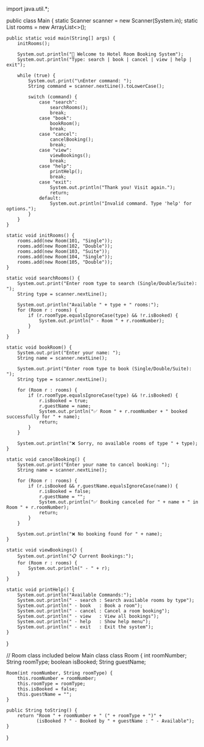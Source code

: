 import java.util.*;

public class Main {
    static Scanner scanner = new Scanner(System.in);
    static List<Room> rooms = new ArrayList<>();

    public static void main(String[] args) {
        initRooms();

        System.out.println("🏨 Welcome to Hotel Room Booking System");
        System.out.println("Type: search | book | cancel | view | help | exit");

        while (true) {
            System.out.print("\nEnter command: ");
            String command = scanner.nextLine().toLowerCase();

            switch (command) {
                case "search":
                    searchRooms();
                    break;
                case "book":
                    bookRoom();
                    break;
                case "cancel":
                    cancelBooking();
                    break;
                case "view":
                    viewBookings();
                    break;
                case "help":
                    printHelp();
                    break;
                case "exit":
                    System.out.println("Thank you! Visit again.");
                    return;
                default:
                    System.out.println("Invalid command. Type 'help' for options.");
            }
        }
    }

    static void initRooms() {
        rooms.add(new Room(101, "Single"));
        rooms.add(new Room(102, "Double"));
        rooms.add(new Room(103, "Suite"));
        rooms.add(new Room(104, "Single"));
        rooms.add(new Room(105, "Double"));
    }

    static void searchRooms() {
        System.out.print("Enter room type to search (Single/Double/Suite): ");
        String type = scanner.nextLine();

        System.out.println("Available " + type + " rooms:");
        for (Room r : rooms) {
            if (r.roomType.equalsIgnoreCase(type) && !r.isBooked) {
                System.out.println(" - Room " + r.roomNumber);
            }
        }
    }

    static void bookRoom() {
        System.out.print("Enter your name: ");
        String name = scanner.nextLine();

        System.out.print("Enter room type to book (Single/Double/Suite): ");
        String type = scanner.nextLine();

        for (Room r : rooms) {
            if (r.roomType.equalsIgnoreCase(type) && !r.isBooked) {
                r.isBooked = true;
                r.guestName = name;
                System.out.println("✅ Room " + r.roomNumber + " booked successfully for " + name);
                return;
            }
        }

        System.out.println("❌ Sorry, no available rooms of type " + type);
    }

    static void cancelBooking() {
        System.out.print("Enter your name to cancel booking: ");
        String name = scanner.nextLine();

        for (Room r : rooms) {
            if (r.isBooked && r.guestName.equalsIgnoreCase(name)) {
                r.isBooked = false;
                r.guestName = "";
                System.out.println("✅ Booking canceled for " + name + " in Room " + r.roomNumber);
                return;
            }
        }

        System.out.println("❌ No booking found for " + name);
    }

    static void viewBookings() {
        System.out.println("📋 Current Bookings:");
        for (Room r : rooms) {
            System.out.println(" - " + r);
        }
    }

    static void printHelp() {
        System.out.println("Available Commands:");
        System.out.println(" - search : Search available rooms by type");
        System.out.println(" - book   : Book a room");
        System.out.println(" - cancel : Cancel a room booking");
        System.out.println(" - view   : View all bookings");
        System.out.println(" - help   : Show help menu");
        System.out.println(" - exit   : Exit the system");
    }
}

// Room class included below Main class
class Room {
    int roomNumber;
    String roomType;
    boolean isBooked;
    String guestName;

    Room(int roomNumber, String roomType) {
        this.roomNumber = roomNumber;
        this.roomType = roomType;
        this.isBooked = false;
        this.guestName = "";
    }

    public String toString() {
        return "Room " + roomNumber + " (" + roomType + ")" +
               (isBooked ? " - Booked by " + guestName : " - Available");
    }
}
